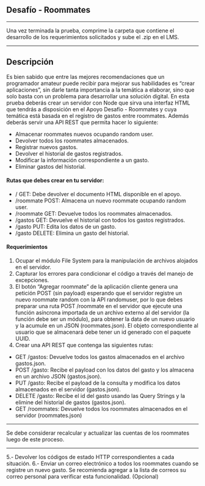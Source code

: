## Desafío - Roommates
------------
Una vez terminada la prueba, comprime la carpeta que contiene el desarrollo de los requerimientos solicitados y sube el .zip en el LMS.

------------
## Descripción
Es bien sabido que entre las mejores recomendaciones que un programador amateur puede recibir para mejorar sus habilidades es “crear aplicaciones”, sin darle tanta importancia a la temática a elaborar, sino que solo basta con un problema para desarrollar una solución digital.
En esta prueba deberás crear un servidor con Node que sirva una interfaz HTML que tendrás a disposición en el Apoyo Desafío - Roommates y cuya temática está basada en el registro de gastos entre roommates. 
Además deberás servir una API REST que permita hacer lo siguiente:
- Almacenar roommates nuevos ocupando random user.
- Devolver todos los roommates almacenados.
- Registrar nuevos gastos.
- Devolver el historial de gastos registrados.
- Modificar la información correspondiente a un gasto.
- Eliminar gastos del historial.

#### Rutas que debes crear en tu servidor:
- / GET: Debe devolver el documento HTML disponible en el apoyo.
- /roommate POST: Almacena un nuevo roommate ocupando random user.
- /roommate GET: Devuelve todos los roommates almacenados.
- /gastos GET: Devuelve el historial con todos los gastos registrados.
- /gasto PUT: Edita los datos de un gasto.
- /gasto DELETE: Elimina un gasto del historial.

#### Requerimientos
1. Ocupar el módulo File System para la manipulación de archivos alojados en el servidor. 
2. Capturar los errores para condicionar el código a través del manejo de excepciones. 
3. El botón “Agregar roommate” de la aplicación cliente genera una petición POST (sin payload) esperando que el servidor registre un nuevo roommate random con la API randomuser, por lo que debes preparar una ruta POST /roommate en el servidor que ejecute una función asíncrona importada de un archivo externo al del servidor (la función debe ser un módulo), para obtener la data de un nuevo usuario y la acumule en un JSON (roommates.json). El objeto correspondiente al usuario que se almacenará debe tener un id generado con el paquete UUID.
4. Crear una API REST que contenga las siguientes rutas:
- GET /gastos: Devuelve todos los gastos almacenados en el archivo gastos.json.
- POST /gasto: Recibe el payload con los datos del gasto y los almacena en un archivo JSON (gastos.json).
- PUT /gasto: Recibe el payload de la consulta y modifica los datos almacenados en el servidor (gastos.json). 
- DELETE /gasto: Recibe el id del gasto usando las Query Strings y la elimine del historial de gastos (gastos.json). 
- GET /roommates: Devuelve todos los roommates almacenados en el servidor (roommates.json)

------------

Se debe considerar recalcular y actualizar las cuentas de los roommates luego de este proceso.

------------

5.- Devolver los códigos de estado HTTP correspondientes a cada situación.
6.- Enviar un correo electrónico a todos los roommates cuando se registre un nuevo gasto. Se recomienda agregar a la lista de correos su correo personal para verificar esta funcionalidad. (Opcional)